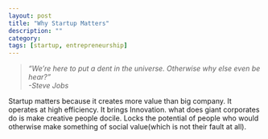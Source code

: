 ```yaml
---
layout: post
title: "Why Startup Matters"
description: ""
category:
tags: [startup, entrepreneurship]
---
```


> *“We’re here to put a dent in the universe. Otherwise why else even be hear?”*  
> *-Steve Jobs*

Startup matters because it creates more value than big company. It operates at high efficiency. It brings Innovation. what does giant corporates do is make creative people docile. Locks the potential of people who would otherwise make something of social value(which is not their fault at all).
